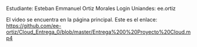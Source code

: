 Estudiante: Esteban Emmanuel Ortiz Morales
Login Uniandes: ee.ortiz

El video se encuentra en la página principal. Este es el enlace: https://github.com/ee-ortiz/Cloud_Entrega_0/blob/master/Entrega%200%20Proyecto%20Cloud.mp4
